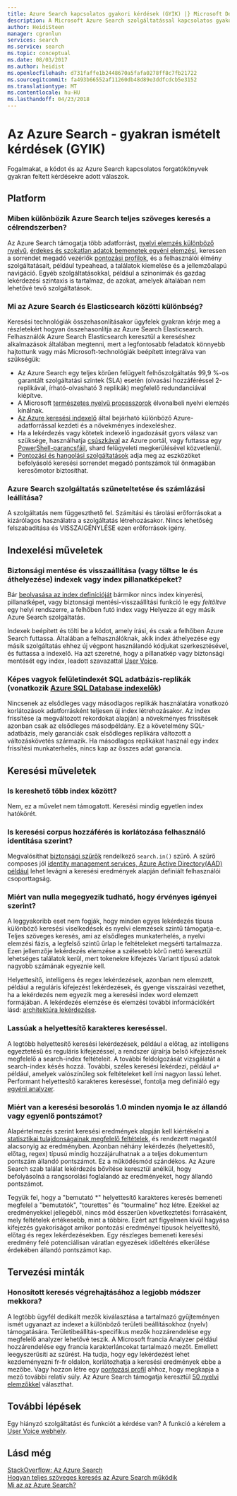 ```yaml
---
title: Azure Search kapcsolatos gyakori kérdések (GYIK) |} Microsoft Docs
description: A Microsoft Azure Search szolgáltatással kapcsolatos gyakori kérdésekre adott válaszok
author: HeidiSteen
manager: cgronlun
services: search
ms.service: search
ms.topic: conceptual
ms.date: 08/03/2017
ms.author: heidist
ms.openlocfilehash: d731faffe1b2448670a5fafa0278ff8c7fb21722
ms.sourcegitcommit: fa493b66552af11260db48d89e3ddfcdcb5e3152
ms.translationtype: MT
ms.contentlocale: hu-HU
ms.lasthandoff: 04/23/2018
---
```

# <a name="azure-search---frequently-asked-questions-faq"></a>Az Azure Search - gyakran ismételt kérdések (GYIK)

 Fogalmakat, a kódot és az Azure Search kapcsolatos forgatókönyvek gyakran feltett kérdésekre adott válaszok.

## <a name="platform"></a>Platform

### <a name="how-is-azure-search-different-from-full-text-search-in-my-dbms"></a>Miben különbözik Azure Search teljes szöveges keresés a célrendszerben?

Az Azure Search támogatja több adatforrást, [nyelvi elemzés különböző nyelvű](https://docs.microsoft.com/rest/api/searchservice/language-support), [érdekes és szokatlan adatok bemenetek egyéni elemzési](https://docs.microsoft.com/rest/api/searchservice/custom-analyzers-in-azure-search), keressen a sorrendet megadó vezérlők [pontozási profilok](https://docs.microsoft.com/rest/api/searchservice/add-scoring-profiles-to-a-search-index), és a felhasználói élmény szolgáltatásait, például typeahead, a találatok kiemelése és a jellemzőalapú navigáció. Egyéb szolgáltatásokkal, például a szinonimák és gazdag lekérdezési szintaxis is tartalmaz, de azokat, amelyek általában nem lehetővé tevő szolgáltatások.

### <a name="what-is-the-difference-between-azure-search-and-elasticsearch"></a>Mi az Azure Search és Elasticsearch közötti különbség?

Keresési technológiák összehasonlításakor ügyfelek gyakran kérje meg a részletekért hogyan összehasonlítja az Azure Search Elasticsearch. Felhasználók Azure Search Elasticsearch keresztül a kereséshez alkalmazások általában megtenni, mert a legfontosabb feladatok könnyebb hajtottunk vagy más Microsoft-technológiák beépített integrálva van szükségük:

+ Az Azure Search egy teljes körűen felügyelt felhőszolgáltatás 99,9 %-os garantált szolgáltatási szintek (SLA) esetén (olvasási hozzáféréssel 2-replikával, írható-olvasható 3 replikák) megfelelő redundanciával kiépítve.
+ A Microsoft [természetes nyelvű processzorok](https://docs.microsoft.com/rest/api/searchservice/language-support) élvonalbeli nyelvi elemzés kínálnak.  
+ [Az Azure keresési indexelő](search-indexer-overview.md) által bejárható különböző Azure-adatforrással kezdeti és a növekményes indexeléshez.
+ Ha a lekérdezés vagy kötetek indexelő ingadozását gyors válasz van szüksége, használhatja [csúszkával](search-manage.md#scale-up-or-down) az Azure portál, vagy futtassa egy [PowerShell-parancsfájl](search-manage-powershell.md), shard felügyeleti megkerülésével közvetlenül.  
+ [Pontozási és hangolási szolgáltatások](https://docs.microsoft.com/rest/api/searchservice/add-scoring-profiles-to-a-search-index) adja meg az eszközöket befolyásoló keresési sorrendet megadó pontszámok túl önmagában keresőmotor biztosíthat.

### <a name="can-i-pause-azure-search-service-and-stop-billing"></a>Azure Search szolgáltatás szüneteltetése és számlázási leállítása?

A szolgáltatás nem függeszthető fel. Számítási és tárolási erőforrásokat a kizárólagos használatra a szolgáltatás létrehozásakor. Nincs lehetőség felszabadítása és VISSZAIGÉNYLÉSE ezen erőforrások igény.

## <a name="indexing-operations"></a>Indexelési műveletek

### <a name="backup-and-restore-or-download-and-move-indexes-or-index-snapshots"></a>Biztonsági mentése és visszaállítása (vagy töltse le és áthelyezése) indexek vagy index pillanatképeket?

Bár [beolvasása az index definícióját](https://docs.microsoft.com/rest/api/searchservice/get-index) bármikor nincs index kinyerési, pillanatképet, vagy biztonsági mentési-visszaállítási funkció le egy *feltöltve* egy helyi rendszerre, a felhőben futó index vagy Helyezze át egy másik Azure Search szolgáltatás.

Indexek beépített és tölti be a kódot, amely írási, és csak a felhőben Azure Search futtassa. Általában a felhasználóknak, akik index áthelyezése egy másik szolgáltatás ehhez új végpont használandó kódjukat szerkesztésével, és futtassa a indexelő. Ha azt szeretné, hogy a pillanatkép vagy biztonsági mentését egy index, leadott szavazattal [User Voice](https://feedback.azure.com/forums/263029-azure-search/suggestions/8021610-backup-snapshot-of-index).

### <a name="can-i-index-from-sql-database-replicas-applies-to-azure-sql-database-indexershttpsdocsmicrosoftcomazuresearchsearch-howto-connecting-azure-sql-database-to-azure-search-using-indexers"></a>Képes vagyok felületindexét SQL adatbázis-replikák (vonatkozik [Azure SQL Database indexelők](https://docs.microsoft.com/azure/search/search-howto-connecting-azure-sql-database-to-azure-search-using-indexers))

Nincsenek az elsődleges vagy másodlagos replikák használatára vonatkozó korlátozások adatforrásként teljesen új index létrehozásakor. Az index frissítése (a megváltozott rekordokat alapján) a növekményes frissítések azonban csak az elsődleges másodpéldány. Ez a követelmény SQL-adatbázis, mely garanciák csak elsődleges replikára változott a változáskövetés származik. Ha másodlagos replikákat használ egy index frissítési munkaterhelés, nincs kap az összes adat garancia.

## <a name="search-operations"></a>Keresési műveletek

### <a name="can-i-search-across-multiple-indexes"></a>Is kereshető több index között?

Nem, ez a művelet nem támogatott. Keresési mindig egyetlen index hatókörét.

### <a name="can-i-restrict-search-corpus-access-by-user-identity"></a>Is keresési corpus hozzáférés is korlátozása felhasználó identitása szerint?

Megvalósíthat [biztonsági szűrők](https://docs.microsoft.com/azure/search/search-security-trimming-for-azure-search) rendelkező `search.in()` szűrő. A szűrő composes jól [identity management services, Azure Active Directory(AAD) például](https://docs.microsoft.com/azure/search/search-security-trimming-for-azure-search-with-aad) lehet levágni a keresési eredmények alapján definiált felhasználói csoporttagság.

### <a name="why-are-there-zero-matches-on-terms-i-know-to-be-valid"></a>Miért van nulla megegyezik tudható, hogy érvényes igényei szerint?

A leggyakoribb eset nem fogják, hogy minden egyes lekérdezés típusa különböző keresési viselkedések és nyelvi elemzések szintű támogatja-e. Teljes szöveges keresés, ami az elsődleges munkaterhelés, a nyelvi elemzési fázis, a legfelső szintű űrlap le feltételeket megsérti tartalmazza. Ezen jellemzője lekérdezés elemzése a szélesebb körű nettó keresztül lehetséges találatok kerül, mert tokenekre kifejezés Variant típusú adatok nagyobb számának egyeznie kell.

Helyettesítő, intelligens és regex lekérdezések, azonban nem elemzett, például a reguláris kifejezést lekérdezések, és gyenge visszaírási vezethet, ha a lekérdezés nem egyezik meg a keresési index word elemzett formájában. A lekérdezés elemzése és elemzési további információkért lásd: [architektúra lekérdezése](https://docs.microsoft.com/azure/search/search-lucene-query-architecture).

### <a name="my-wildcard-searches-are-slow"></a>Lassúak a helyettesítő karakteres kereséssel.

A legtöbb helyettesítő keresési lekérdezések, például a előtag, az intelligens egyeztetésű és reguláris kifejezéssel, a rendszer újraírja belső kifejezésnek megfelelő a search-index feltételeit. A további feldolgozását vizsgálatát a search-index késés hozzá. További, széles keresési lekérdezi, például `a*` például, amelyek valószínűleg sok feltételeket kell írni nagyon lassú lehet. Performant helyettesítő karakteres kereséssel, fontolja meg definiáló egy [egyéni analyzer](https://docs.microsoft.com/rest/api/searchservice/custom-analyzers-in-azure-search).

### <a name="why-is-the-search-rank-a-constant-or-equal-score-of-10-for-every-hit"></a>Miért van a keresési besorolás 1.0 minden nyomja le az állandó vagy egyenlő pontszámot?

Alapértelmezés szerint keresési eredmények alapján kell kiértékelni a [statisztikai tulajdonságainak megfelelő feltételek](search-lucene-query-architecture.md#stage-4-scoring), és rendezett magastól alacsonyig az eredményben. Azonban néhány lekérdezés (helyettesítő, előtag, regex) típusú mindig hozzájárulhatnak a a teljes dokumentum pontszám állandó pontszámot. Ez a működésmód szándékos. Az Azure Search szab találat lekérdezés bővítése keresztül anélkül, hogy befolyásolná a rangsorolási foglalandó az eredményeket, hogy állandó pontszámot.

Tegyük fel, hogy a "bemutató *" helyettesítő karakteres keresés bemeneti megfelel a "bemutatók", "tourettes" és "tourmaline" hoz létre. Ezekkel az eredményekkel jellegéből, nincs mód ésszerűen következtetési forrásaként, mely feltételek értékesebb, mint a többire. Ezért azt figyelmen kívül hagyása kifejezés gyakoriságot amikor pontozási eredményei típusok helyettesítő, előtag és regex lekérdezésekben. Egy részleges bemeneti keresési eredmény felé potenciálisan váratlan egyezések időeltérés elkerülése érdekében állandó pontszámot kap.

## <a name="design-patterns"></a>Tervezési minták

### <a name="what-is-the-best-approach-for-implementing-localized-search"></a>Honosított keresés végrehajtásához a legjobb módszer mekkora?

A legtöbb ügyfél dedikált mezők kiválasztása a tartalmazó gyűjteményen ismét ugyanazt az indexet a különböző területi beállításokhoz (nyelv) támogatására. Területibeállítás-specifikus mezők hozzárendelése egy megfelelő analyzer lehetővé teszik. A Microsoft francia Analyzer például hozzárendelése egy francia karakterláncokat tartalmazó mezőt. Emellett leegyszerűsíti az szűrést. Ha tudja, hogy egy lekérdezést lehet kezdeményezni fr-fr oldalon, korlátozhatja a keresési eredmények ebbe a mezőbe. Vagy hozzon létre egy [pontozási profil](https://docs.microsoft.com/rest/api/searchservice/add-scoring-profiles-to-a-search-index) ahhoz, hogy megkapja a mező további relatív súly. Az Azure Search támogatja keresztül [50 nyelvi elemzőkkel](https://docs.microsoft.com/azure/search/search-language-support) választhat.

## <a name="next-steps"></a>További lépések

Egy hiányzó szolgáltatást és funkciót a kérdése van? A funkció a kérelem a [User Voice webhely](https://feedback.azure.com/forums/263029-azure-search).

## <a name="see-also"></a>Lásd még

 [StackOverflow: Az Azure Search](https://stackoverflow.com/questions/tagged/azure-search)   
 [Hogyan teljes szöveges keresés az Azure Search működik](search-lucene-query-architecture.md)  
 [Mi az az Azure Search?](search-what-is-azure-search.md)
